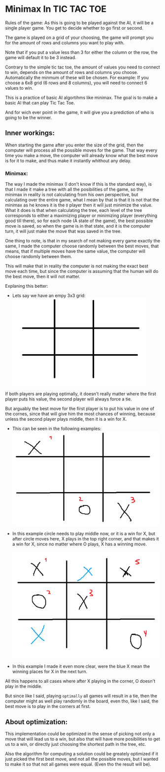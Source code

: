 # Minimax In TIC TAC TOE
Rules of the game:
As this is going to be played against the AI, it will be a single player game.
You get to decide whether to go first or second.

The game is played on a grid of your choosing, the game will prompt you for the amount of rows and columns you want to play with.

Note that if you put a value less than 3 for either the column or the row, the game will default it to be 3 instead.

Contrary to the simple tic tac toe, the amount of values you need to connect to win, depends on the amount of rows and columns you choose. Automatically the minmum of these will be chosen.
For example:
    If you choose a 6x8 grid (6 rows and 8 columns), you will need to connect 6 values to win.


This is a practice of basic AI algortihms like minimax.
The goal is to make a basic AI that can play Tic Tac Toe.

And for wich ever point in the game, it will give you a prediction of who is going to be the winner.

## Inner workings:
When starting the game after you enter the size of the grid, then the computer will process all the possible moves for the game.
That way every time you make a move, the computer will already know what the best move is for it to make, and thus make it instantly whithout any delay.

### Minimax:
The way I made the minimax (I don't know if this is the standard way), is that I made it make a tree with all the posibilities of the game, so the minimax in reality is not calculating from his own perspective, but calculating over the entire game, what I mean by that is that it is not that the minimax as he knows it is the `O` player then it will just minimize the value. What it does is that when calculating the tree, each level of the tree corresponds to either a maximizing player or minimizing player (everything good till there), so for each node (A state of the game), the best possible move is saved, so when the game is in that state, and it is the computer turn, it will just make the move that was saved in the tree.

One thing to note, is that in my search of not making every game exactly the same, I made the computer choose randomly between the best moves, that means, that if multiple moves have the same value, the computer will choose randomly between them.

This will make that in reality the computer is not making the exact best move each time, but since the computer is assuming that the human will do the best move, then it will not matter.

Explaning this better:
* Lets say we have an empy 3x3 grid:
    ![Alt text](./forReadme/empty3x3grid.png "Empty grid")

If both players are playing optimally, it doesn't really matter where the first player puts his value, the second player will always force a tie.

But arguably the best move for the first player is to put his value in one of the cornes, since that will give him the most chances of winning, because unless the second player plays middle, then it is a win for X.
* This can be seen in the following examples:
    ![Alt text](./forReadme/winning1.png "First player corner")
* In this example circle needs to play middle now, or it is a win for X, but after circle moves here, X plays in the top right corner, and that makes it a win for X, since no matter where O plays, X has a winning move.

    ![Alt text](./forReadme/winning2.png "Second player middle")
* In this example I made it even more clear, were the blue X mean the winning places for X in the next turn.

All this happens to all cases where after X playing in the corner, O doesn't play in the middle.

But since like I said, playing `optimally` all games will result in a tie, then the computer might as well play randomly in the board, even tho, like I said, the best move is to play in the corners at first.


## About optimization:
This implementation could be optimized in the sense of picking not only a move that will lead us to a win, but also that will have more posibilities to get us to a win, or directly just choosing the shortest path in the tree, etc.

Also the algorithm for computing a solution could be greately optimized if it just picked the first best move, and not all the possible moves, but I wanted to make it so that not all games were equal. (Even tho the result will be).
